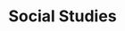 ---
title: Social Studies

folder_path: 2016/
file_name: 2016-Social.Studies.pdf

layout: iframe
---